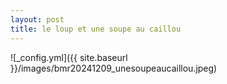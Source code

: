 ```yaml
---
layout: post
title: le loup et une soupe au caillou
---
```


![_config.yml]({{ site.baseurl }}/images/bmr20241209_unesoupeaucaillou.jpeg)
